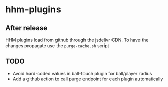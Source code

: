 # hhm-plugins

## After release

HHM plugins load from github through the jsdelivr CDN. To have the changes propagate
use the `purge-cache.sh` script

## TODO

- Avoid hard-coded values in ball-touch plugin for ball/player radius
- Add a github action to call purge endpoint for each plugin automatically

